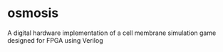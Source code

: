 # osmosis
A digital hardware implementation of a cell membrane simulation game designed for FPGA using Verilog
